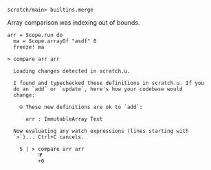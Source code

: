 ``` ucm :hide
scratch/main> builtins.merge
```

Array comparison was indexing out of bounds.

``` unison
arr = Scope.run do
  ma = Scope.arrayOf "asdf" 0
  freeze! ma

> compare arr arr
```

``` ucm :added-by-ucm
  Loading changes detected in scratch.u.

  I found and typechecked these definitions in scratch.u. If you
  do an `add` or `update`, here's how your codebase would
  change:

    ⍟ These new definitions are ok to `add`:
    
      arr : ImmutableArray Text

  Now evaluating any watch expressions (lines starting with
  `>`)... Ctrl+C cancels.

    5 | > compare arr arr
          ⧩
          +0
```
